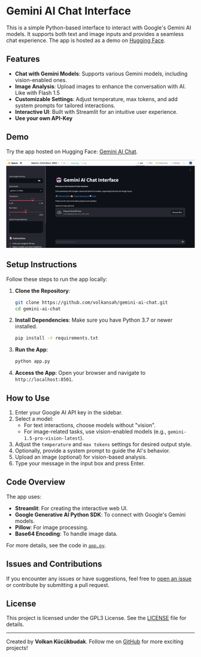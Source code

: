 
# Gemini AI Chat Interface

This is a simple Python-based interface to interact with Google's Gemini AI models. It supports both text and image inputs and provides a seamless chat experience. The app is hosted as a demo on [Hugging Face](https://huggingface.co/).

## Features

- **Chat with Gemini Models**: Supports various Gemini models, including vision-enabled ones.
- **Image Analysis**: Upload images to enhance the conversation with AI. Like with Flash 1.5
- **Customizable Settings**: Adjust temperature, max tokens, and add system prompts for tailored interactions.
- **Interactive UI**: Built with Streamlit for an intuitive user experience.
- **Uee your own API-Key**

## Demo

Try the app hosted on Hugging Face: [Gemini AI Chat](https://huggingface.co/spaces/Alibrown/Gemini-Interface-2024).

![Gemini AI Caht Interface](gemini.jpg)

## Setup Instructions

Follow these steps to run the app locally:

1. **Clone the Repository**:
    ```bash
    git clone https://github.com/volkansah/gemini-ai-chat.git
    cd gemini-ai-chat
    ```

2. **Install Dependencies**:
    Make sure you have Python 3.7 or newer installed.
    ```bash
    pip install -r requirements.txt
    ```

3. **Run the App**:
    ```bash
    python app.py
    ```

4. **Access the App**:
    Open your browser and navigate to `http://localhost:8501`.

## How to Use

1. Enter your Google AI API key in the sidebar.
2. Select a model:
    - For text interactions, choose models without "vision".
    - For image-related tasks, use vision-enabled models (e.g., `gemini-1.5-pro-vision-latest`).
3. Adjust the `temperature` and `max tokens` settings for desired output style.
4. Optionally, provide a system prompt to guide the AI's behavior.
5. Upload an image (optional) for vision-based analysis.
6. Type your message in the input box and press Enter.

## Code Overview

The app uses:
- **Streamlit**: For creating the interactive web UI.
- **Google Generative AI Python SDK**: To connect with Google's Gemini models.
- **Pillow**: For image processing.
- **Base64 Encoding**: To handle image data.

For more details, see the code in [`app.py`](app.py).

## Issues and Contributions

If you encounter any issues or have suggestions, feel free to [open an issue](https://github.com/volkansah/gemini-ai-chat/issues) or contribute by submitting a pull request.

## License

This project is licensed under the GPL3 License. See the [LICENSE](LICENSE) file for details.

---

Created by **Volkan Kücükbudak**. Follow me on [GitHub](https://github.com/volkansah) for more exciting projects!

